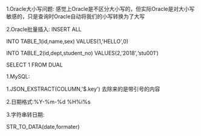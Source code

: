 1.Oracle大小写问题:
感觉上Oracle是不区分大小写的，但实际Oracle是对大小写敏感的，只是查询时Oracle自动将我们的小写转换为了大写

2.Oracle批量插入:
INSERT ALL 

INTO TABLE_1(id,name,sex) VALUES(1,'HELLO',0)

INTO TABLE_2(id,dept,student_no) VALUES(2,'2018',‘stu001’)

SELECT 1 FROM DUAL





1.MySQL:

1.JSON_EXSTRACT(COLUMN,'$.key') 去除来的是带引号的内容

2.日期格式:%Y-%m-%d %H%i%s

3.字符串转日期:

STR_TO_DATA(date,formater)

